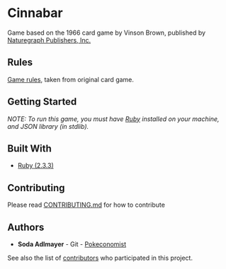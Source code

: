 # Cinnabar
Game based on the 1966 card game by Vinson Brown, published by [Naturegraph Publishers, Inc.](http://www.naturegraph.com/)

## Rules

[Game rules](https://www.github.com/Pokeconomist/cinnabar/blob/master/RULES.md), taken from original card game.

## Getting Started
*NOTE:*
*To run this game, you must have [Ruby](https://www.ruby-lang.org/en/downloads/) installed on your machine, and JSON library (in stdlib).*


## Built With

* [Ruby (2.3.3)](http://ruby-doc.org/core-2.3.3/index.html)

## Contributing

Please read [CONTRIBUTING.md]() for how to contribute

## Authors

* **Soda Adlmayer** - Git - [Pokeconomist](https://github.com/Pokeconomist)

See also the list of [contributors](https://github.com/Pokeconomist/cinnabar/graphs/contributors) who participated in this project.
